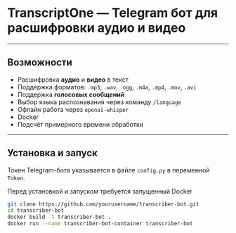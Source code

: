 # TranscriptOne — Telegram бот для расшифровки аудио и видео

---

##  Возможности

- Расшифровка **аудио** и **видео** в текст
- Поддержка форматов: `.mp3`, `.wav`, `.ogg`, `.m4a`, `.mp4`, `.mov`, `.avi`
- Поддержка **голосовых сообщений**
- Выбор языка распознавания через команду `/language`
- Офлайн работа через `openai-whisper`
- Docker
- Подсчёт примерного времени обработки

---

## Установка и запуск

Токен Telegram-бота указывается в файле `config.py` в переменной `Token`.

Перед установкой и запуском требуется запущенный Docker

```bash
git clone https://github.com/yourusername/transcriber-bot.git
cd transcriber-bot
docker build -t transcriber-bot .
docker run --name transcriber-bot-container transcriber-bot
```